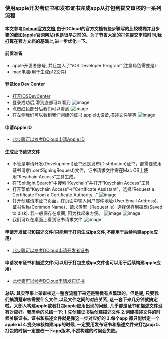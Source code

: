 ### 使用apple开发者证书和发布证书完成app从打包到提交审核的一系列流程


#### 本文参考[Dcloud官方文档](https://ask.dcloud.net.cn/docs/#/ask.dcloud.net.cn/article/152),由于DCloud的官方文档有些步骤写的比较模糊并且步骤的截图(apple官网网站)也是很早之前的。为了节省大家的打包提交审核时间,我打算在官方文档的基础上,进一步优化一下。

#### 前置准备
  - apple开发者账号, 并且加入了“iOS Developer Program”(注意角色需要是)
  - mac电脑(用于生成p12文件)
  
#### 登录ios Dev Center
  - [打开IOSDevCenter](https://developer.apple.com)
  - 登录成功后,滑到底部可以看到 ![image](./imgs/apple1.jpg)
  - 点击红色部分后我们可以看到 ![image](./imgs/apple2.jpg)
  - 在左侧我们可以看到我们创建的证书,appleId,设备,描述文件等等 ![image](./imgs/apple3.jpg)
  
#### 申请Apple ID
  - [此步骤可以参考DCloud申请Apple ID](https://ask.dcloud.net.cn/docs/#/ask.dcloud.net.cn/article/152)

#### 生成证书请求文件
  - 不管是申请开发(Development)证书还是发布(Distribution)证书，都需要使用证书请求(.certSigningRequest)文件，证书请求文件需在Mac OS上使用“Keychain Access”工具生成。
  - 在“Spltlight Search”中搜索“Keychain”并打开“Keychain Access”工具
  - 打开菜单“Keychain Access”->“Certificate Assistant”，选择“Request a Certificate From a Certificate Authority...” ![image](./imgs/apple4.jpg)
  - 打开创建请求证书页面，在页面中输入用户邮件地址(User Email Address)、证书名称(Common Name)，请求类型（Request is）选择保存到磁盘(Saved to disk). 我一般保存在桌面, 因为找起来方便。 ![image](./imgs/apple5.jpg) ![image](./imgs/apple6.jpg)
  - 我们可以在桌面上看到证书请求文件 ![image](./imgs/apple7.jpg)

#### 申请开发证书和描述文件(只能用于打包生成ipa文件,不能用于后续构建apple应用)
  - [此步骤可以参考DCloud申请开发者证书](https://ask.dcloud.net.cn/docs/#/ask.dcloud.net.cn/article/152)

#### 申请发布证书和描述文件(可以用于打包生成ipa文件也可以用于后续构建apple应用)
  - [此步骤可以参考DCloud申请发布证书](https://ask.dcloud.net.cn/docs/#/ask.dcloud.net.cn/article/152)

#### 总结: 其实苹果上架审核这一整套流程下来还是稍微有点繁琐的。但是呢, 只要我们搞清楚审核需要什么文件,以及文件之间的对应关系, 这一套下来几分钟就搞定啦。大部人构建apple或者打包apple应用出现的问题, 几乎都是证书和描述文件没有对应好。我简单的总结一下: 1.先创建证书后创建描述文件 2.创建描述文件的时候关联证书。证书和描述文件就是靠这一步对应好的 3.每个app 都只能绑定一个apple id 4.提交审核构建app的时候, 一定要用发布证书和描述文件来打包app 5. 打包的时候一定要改一下app版本,不然构建的时候会失败。
